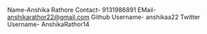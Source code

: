 Name-Anshika Rathore
Contact- 9131986891
EMail- anshikarathor22@gmail.com
Github Username- anshikaa22
Twitter Username- AnshikaRathor14
